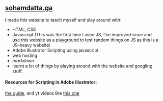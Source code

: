 ## [sohamdatta.ga](https://sohamdatta.ga/)


I made this website to teach myself and play around with:
- HTML, CSS
- Javascript (This was the first time I used JS, I've improved since and use this website as a playground to test random things on JS as this is a JS-heavy website)
- Adobe Illustrator Scripting using javascript.
- web hosting
- *markdown* 
- learnt a lot of things by playing around with the website and googling stuff.

#### Resources for Scripting in Adobe Illustrator:

[the guide](https://ai-scripting.docsforadobe.dev/), and yt videos like [this one](https://www.youtube.com/watch?v=EGdgrP7azUQ)